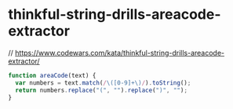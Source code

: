 # thinkful-string-drills-areacode-extractor
// https://www.codewars.com/kata/thinkful-string-drills-areacode-extractor/


```javascript
function areaCode(text) {
  var numbers = text.match(/\([0-9]+\)/).toString();
  return numbers.replace("(", "").replace(")", "");
}
```
